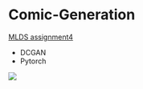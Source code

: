 # Comic-Generation



[MLDS assignment4](https://www.csie.ntu.edu.tw/~yvchen/f106-adl/A4) 

- DCGAN
- Pytorch



![](http://ovshqtujw.bkt.clouddn.com/visdom_image5.jpg)